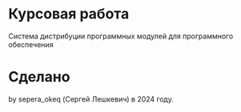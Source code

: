 # Курсовая работа
Система дистрибуции программных модулей для программного обеспечения

# Сделано

by sepera_okeq (Сергей Лешкевич) в 2024 году.
